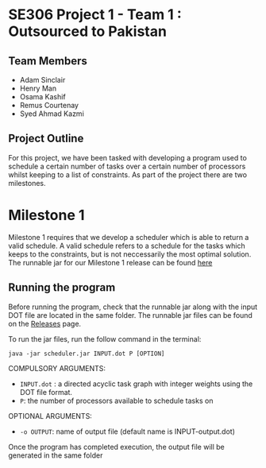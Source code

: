 # SE306 Project 1 - Team 1 : Outsourced to Pakistan

## Team Members
* Adam Sinclair
* Henry Man
* Osama Kashif
* Remus Courtenay
* Syed Ahmad Kazmi

## Project Outline
For this project, we have been tasked with developing a program used to schedule a certain number of tasks over a certain number of processors whilst
keeping to a list of constraints. As part of the project there are two milestones.

# Milestone 1
Milestone 1 requires that we develop a scheduler which is able to return a valid schedule. A valid schedule refers to a schedule for the tasks which
keeps to the constraints, but is not neccessarily the most optimal solution. The runnable jar for our Milestone 1 release can be found [here](https://github.com/SoftEng306-2021/project-1-p1t16-outsourced-to-pakistan/releases/tag/v1.0)

## Running the program
Before running the program, check that the runnable jar along with the input DOT file are located in the same folder. The runnable 
jar files can be found on the [Releases](https://github.com/SoftEng306-2021/project-1-p1t16-outsourced-to-pakistan/releases) page.

To run the jar files, run the follow command in the terminal: 
```
java -jar scheduler.jar INPUT.dot P [OPTION]
```
COMPULSORY ARGUMENTS:
* ```INPUT.dot``` : a directed acyclic task graph with integer weights using the DOT file format.
* ```P```: the number of processors available to schedule tasks on

OPTIONAL ARGUMENTS:
* ```-o OUTPUT```: name of output file (default name is INPUT-output.dot)

Once the program has completed execution, the output file will be generated in the same folder

